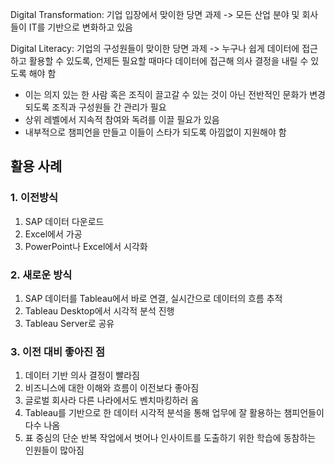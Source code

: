 Digital Transformation: 기업 입장에서 맞이한 당면 과제 -> 모든 산업 분야 및 회사들이 IT를 기반으로 변화하고 있음

Digital Literacy: 기업의 구성원들이 맞이한 당면 과제 -> 누구나 쉽게 데이터에 접근하고 활용할 수 있도록, 언제든 필요할 때마다 데이터에 접근해 의사 결정을 내릴 수 있도록 해야 함
 - 이는 의지 있는 한 사람 혹은 조직이 끌고갈 수 있는 것이 아닌 전반적인 문화가 변경되도록 조직과 구성원들 간 관리가 필요
 - 상위 레벨에서 지속적 참여와 독려를 이끌 필요가 있음
 - 내부적으로 챔피언을 만들고 이들이 스타가 되도록 아낌없이 지원해야 함


## 활용 사례

### 1. 이전방식
1) SAP 데이터 다운로드
2) Excel에서 가공
3) PowerPoint나 Excel에서 시각화

### 2. 새로운 방식
1) SAP 데이터를 Tableau에서 바로 연결, 실시간으로 데이터의 흐름 추적
2) Tableau Desktop에서 시각적 분석 진행
3) Tableau Server로 공유

### 3. 이전 대비 좋아진 점
1) 데이터 기반 의사 결정이 빨라짐
2) 비즈니스에 대한 이해와 흐름이 이전보다 좋아짐
3) 글로벌 회사라 다른 나라에서도 벤치마킹하러 옴
4) Tableau를 기반으로 한 데이터 시각적 분석을 통해 업무에 잘 활용하는 챔피언들이 다수 나옴
5) 표 중심의 단순 반복 작업에서 벗어나 인사이트를 도출하기 위한 학습에 동참하는 인원들이 많아짐
